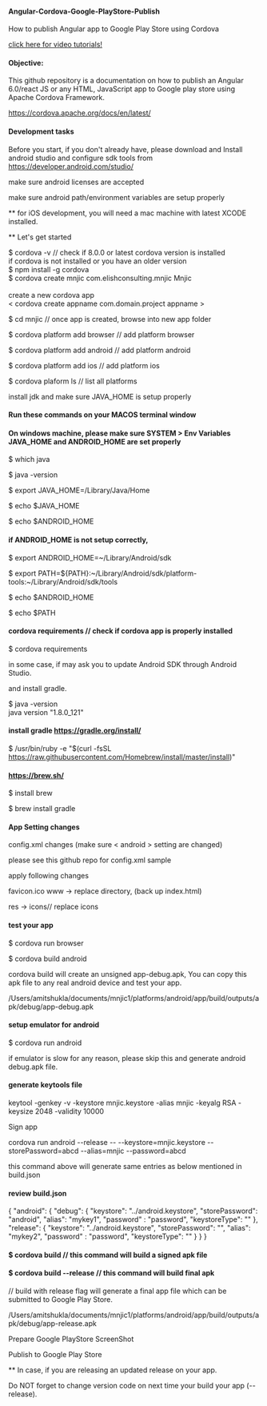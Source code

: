 #### Angular-Cordova-Google-PlayStore-Publish
How to publish Angular app to Google Play Store using Cordova

<A HREF="https://youtu.be/Vfcy1xHR83c" target="_blank">click here for video tutorials!</a>

#### Objective:
This github repository is a documentation on how to publish an Angular 6.0/react JS or any HTML, JavaScript app to Google play store using Apache Cordova Framework.

https://cordova.apache.org/docs/en/latest/


#### Development tasks
Before you start, if you don't already have, please download and Install android studio and configure sdk tools from
https://developer.android.com/studio/

make sure android licenses are accepted

make sure android path/environment variables are setup properly

** for iOS development, you will need a mac machine with latest XCODE installed.

** Let's get started

$ cordova -v  // check if 8.0.0 or latest cordova version is installed<br>
if cordova is not installed or you have an older version <br>
$ npm install -g cordova<br>
$ cordova create mnjic com.elishconsulting.mnjic Mnjic<br>  
create a new cordova app <br>
< cordova create appname com.domain.project appname >

$ cd mnjic // once app is created, browse into new app folder

$ cordova platform add browser // add platform browser

$ cordova platform add android  // add platform android

$ cordova platform add ios // add platform ios

$ cordova plaform ls // list all platforms

install jdk and make sure JAVA_HOME is setup properly

#### Run these commands on your MACOS terminal window
#### On windows machine, please make sure SYSTEM > Env Variables JAVA_HOME and ANDROID_HOME are set properly
$ which java

$ java -version

$ export JAVA_HOME=/Library/Java/Home

$ echo $JAVA_HOME

$ echo $ANDROID_HOME

#### if ANDROID_HOME is not setup correctly,
$ export ANDROID_HOME=~/Library/Android/sdk

$ export PATH=${PATH}:~/Library/Android/sdk/platform-tools:~/Library/Android/sdk/tools

$ echo $ANDROID_HOME

$ echo $PATH

#### cordova requirements // check if cordova app is properly installed

$ cordova requirements

in some case, if may ask you to update Android SDK through Android Studio.

and install gradle.

$ java -version<br>
java version "1.8.0_121"

#### install gradle  https://gradle.org/install/

$ /usr/bin/ruby -e "$(curl -fsSL https://raw.githubusercontent.com/Homebrew/install/master/install)"

#### https://brew.sh/

$ install brew  

$ brew install gradle

#### App Setting changes
config.xml changes (make sure < android > setting are changed)  

please see this github repo for config.xml sample

apply following changes

favicon.ico
www -> replace directory, (back up index.html)

res -> icons// replace icons

#### test your app
$ cordova run browser

$ cordova build android

cordova build will create an unsigned app-debug.apk, You can copy this apk file to any real android device and test your app.

/Users/amitshukla/documents/mnjic1/platforms/android/app/build/outputs/apk/debug/app-debug.apk

#### setup emulator for android
$ cordova run android

if emulator is slow for any reason, please skip this and generate android debug.apk file.

#### generate keytools file
keytool -genkey -v -keystore mnjic.keystore -alias mnjic -keyalg RSA -keysize 2048 -validity 10000

Sign app

cordova run android --release -- --keystore=mnjic.keystore --storePassword=abcd --alias=mnjic --password=abcd

this command above will generate same entries as below mentioned in build.json

#### review build.json

{
    "android": {
        "debug": {
            "keystore": "../android.keystore",
            "storePassword": "android",
            "alias": "mykey1",
            "password" : "password",
            "keystoreType": ""
        },
        "release": {
            "keystore": "../android.keystore",
            "storePassword": "",
            "alias": "mykey2",
            "password" : "password",
            "keystoreType": ""
        }
    }
}

#### $ cordova build  // this command will build a signed apk file
#### $ cordova build --release   // this command will build final apk

// build with release flag will generate a final app file which can be submitted to Google Play Store.

/Users/amitshukla/documents/mnjic1/platforms/android/app/build/outputs/apk/debug/app-release.apk

Prepare Google PlayStore ScreenShot

Publish to Google Play Store

** In case, if you are releasing an updated release on your app.

Do NOT forget to change version code on next time your build your app (--release).
<widget id="com.elishconsulting.mnjic" version="1.0.0" xmlns="http://www.w3.org/ns/widgets" xmlns:cdv="http://cordova.apache.org/ns/1.0">
